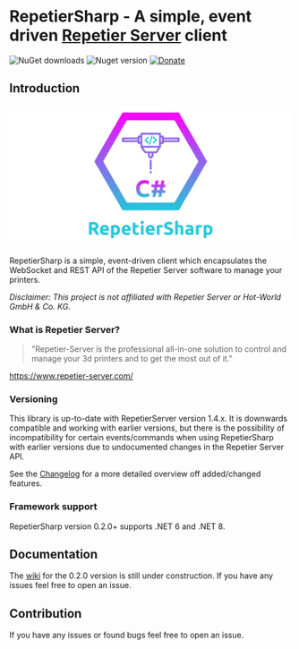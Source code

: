 # RepetierSharp - A simple, event driven [Repetier Server](https://www.repetier-server.com/ "Repetier Server") client

![NuGet downloads](https://img.shields.io/nuget/dt/RepetierSharp)
![Nuget version](https://img.shields.io/nuget/v/RepetierSharp)
[![Donate](https://img.shields.io/badge/Donate-PayPal-green.svg)](https://www.paypal.com/donate/?hosted_button_id=9DEWUBKE4YT3S)

## Introduction

![RepetierSharp](./RepetierSharp-wide.png)

RepetierSharp is a simple, event-driven client which encapsulates the WebSocket and REST API of the Repetier Server
software to manage your printers.

*Disclaimer: This project is not affiliated with Repetier Server or Hot-World GmbH & Co. KG.*

### What is Repetier Server?

> "Repetier-Server is the professional all-in-one solution to control and manage your 3d printers and to get the most
> out of it."

https://www.repetier-server.com/

### Versioning

This library is up-to-date with RepetierServer version 1.4.x. It is downwards compatible and working with earlier versions, but there is the possibility of incompatibility for certain events/commands when using RepetierSharp with earlier
versions due to undocumented changes in the Repetier Server API.

See the [Changelog](Changelog.md) for a more detailed overview off added/changed features.

### Framework support

RepetierSharp version 0.2.0+ supports .NET 6 and .NET 8.

## Documentation

The [wiki](https://github.com/Z0rdak/RepetierSharp/wiki) for the 0.2.0 version is still under construction.  If you have any issues feel free to open an issue.

## Contribution

If you have any issues or found bugs feel free to open an issue.
